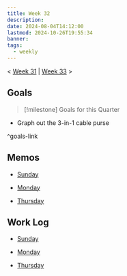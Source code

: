 ```yaml
---
title: Week 32
description: 
date: 2024-08-04T14:12:00
lastmod: 2024-10-26T19:55:34
banner: 
tags:
  - weekly
---
```

  
< [Week 31](./W31-2024.md) | [Week 33](W33-2024.md) >  
  
## Goals  
  
> [!milestone] Goals for this Quarter  
>   
  
- Graph out the 3-in-1 cable purse  
  
^goals-link  
  
## Memos  
  
- [Sunday](../../../../2024-08-04.md)  
	  
- [Monday](../../../../2024-08-05.md)  
	  
- [Thursday](../../../../2024-08-08.md)  
	  
  
## Work Log  
  
- [Sunday](../../../../2024-08-04.md)  
	  
- [Monday](../../../../2024-08-05.md)  
	  
- [Thursday](../../../../2024-08-08.md)  
	  
